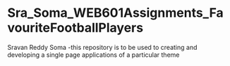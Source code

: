 # Sra_Soma_WEB601Assignments_FavouriteFootballPlayers

Sravan Reddy Soma
-this repository is to be used to creating and developing a single page applications of a particular theme
